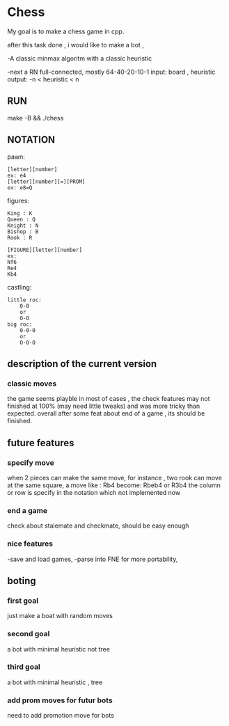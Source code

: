 # Chess

My goal is to make a chess game in cpp.

after this task done , i would like to make a bot ,

-A classic minmax algoritm with a classic heuristic

-next a RN full-connected,
mostly 64-40-20-10-1
    input: board , heuristic
    output: -n < heuristic < n

## RUN
make -B && ./chess


## NOTATION

pawn:

    [letter][number]
    ex: e4
    [letter][number][=][PROM]
    ex: e8=Q

figures:

    King : K
    Queen : Q
    Knight : N
    Bishop : B
    Rook : R

    [FIGURE][letter][number]
    ex:
    Nf6
    Re4
    Kb4

castling:

    little roc:
        0-0
        or
        O-O
    big roc:
        0-0-0
        or
        O-O-O

## description of the current version

### classic moves

the game seems playble in most of cases , the check features may not finished
at 100% (may need little tweaks)
and was more tricky than expected.
overall after some feat about end of a game , its should be finished.

## future features

### specify move

when 2 pieces can make the same move,
for instance , two rook can move at the same square,
a move like :
    Rb4
become:
    Rbeb4 or R3b4
the column or row is specify in the notation which not implemented now

### end a game
check about stalemate and checkmate,
should be easy enough

### nice features

-save and load games,
-parse into FNE for more portability,

## boting

### first goal

just make a boat with random moves

### second goal

a bot with minimal heuristic not tree

### third goal

a bot with minimal heuristic , tree

### add prom moves for futur bots
need to add promotion move for bots
